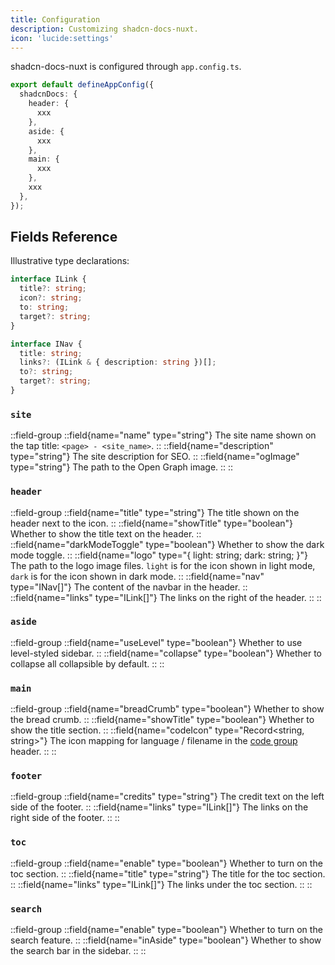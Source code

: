 ```yaml
---
title: Configuration
description: Customizing shadcn-docs-nuxt.
icon: 'lucide:settings'
---
```


shadcn-docs-nuxt is configured through `app.config.ts`.

```ts [app.config.ts]
export default defineAppConfig({
  shadcnDocs: {
    header: {
      xxx
    },
    aside: {
      xxx
    },
    main: {
      xxx
    },
    xxx
  },
});
```

## Fields Reference

Illustrative type declarations:

```ts
interface ILink {
  title?: string;
  icon?: string;
  to: string;
  target?: string;
}

interface INav {
  title: string;
  links?: (ILink & { description: string })[];
  to?: string;
  target?: string;
}
```

### `site`

::field-group
  ::field{name="name" type="string"}
  The site name shown on the tap title: `<page> - <site_name>`.
  ::
  ::field{name="description" type="string"}
  The site description for SEO.
  ::
  ::field{name="ogImage" type="string"}
  The path to the Open Graph image.
  ::
::

### `header`

::field-group
  ::field{name="title" type="string"}
  The title shown on the header next to the icon.
  ::
  ::field{name="showTitle" type="boolean"}
  Whether to show the title text on the header.
  ::
  ::field{name="darkModeToggle" type="boolean"}
  Whether to show the dark mode toggle.
  ::
  ::field{name="logo" type="{ light: string; dark: string; }"}
  The path to the logo image files. `light` is for the icon shown in light mode, `dark` is for the icon shown in dark mode.
  ::
  ::field{name="nav" type="INav[]"}
  The content of the navbar in the header.
  ::
  ::field{name="links" type="ILink[]"}
  The links on the right of the header.
  ::
::

### `aside`

::field-group
  ::field{name="useLevel" type="boolean"}
  Whether to use level-styled sidebar.
  ::
  ::field{name="collapse" type="boolean"}
  Whether to collapse all collapsible by default.
  ::
::

### `main`

::field-group
  ::field{name="breadCrumb" type="boolean"}
  Whether to show the bread crumb.
  ::
  ::field{name="showTitle" type="boolean"}
  Whether to show the title section.
  ::
  ::field{name="codeIcon" type="Record<string, string>"}
  The icon mapping for language / filename in the [code group](/getting-started/writing/components#code-group) header.
  ::
::

### `footer`

::field-group
  ::field{name="credits" type="string"}
  The credit text on the left side of the footer.
  ::
  ::field{name="links" type="ILink[]"}
  The links on the right side of the footer.
  ::
::

### `toc`

::field-group
  ::field{name="enable" type="boolean"}
  Whether to turn on the toc section.
  ::
  ::field{name="title" type="string"}
  The title for the toc section.
  ::
  ::field{name="links" type="ILink[]"}
  The links under the toc section.
  ::
::

### `search`

::field-group
  ::field{name="enable" type="boolean"}
  Whether to turn on the search feature.
  ::
  ::field{name="inAside" type="boolean"}
  Whether to show the search bar in the sidebar.
  ::
::
